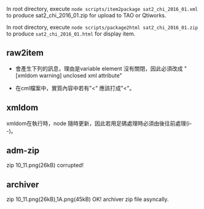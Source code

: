In root directory, execute `node scripts/item2package sat2_chi_2016_01.xml`
to produce sat2\_chi\_2016_01.zip for upload to TAO or Qtiworks.

In root directory, execute `node scripts/package2html sat2_chi_2016_01.zip`
to produce `sat2_chi_2016_01.html` for display item.

## raw2item

* <variable identifier="SCORE"> 會產生下列的訊息，理由是variable element 沒有關閉，因此必須改成<variable identifier="SCORE"/>
"[xmldom warning]        unclosed xml attribute"

* 在cml檔案中，實質內容中若有"<" 應該打成"&lt;"。

## xmldom
xmldom在執行時，node 隨時更新，因此若用足碼處理時必須由後往前處理(i--)。

## adm-zip
zip 10_11.png(26kB) corrupted!

## archiver 
zip 10_11.png(26kB),1A.png(45kB) OK!
archiver zip file asyncally.